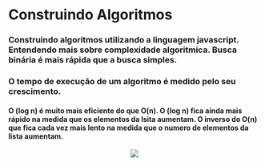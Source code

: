 <h1 style="border-left: 2px red">Construindo Algoritmos</h1>

<h3>Construindo algoritmos utilizando a linguagem javascript. Entendendo mais sobre complexidade algoritmica. 
Busca binária é mais rápida que a busca simples.</h3>
<h3>O tempo de execução de um algoritmo é medido pelo seu crescimento. </h3>
<h4>O (log n) é muito mais eficiente do que O(n). O (log n) fica ainda mais rápido na medida que os elementos da lsita aumentam.
O inverso do O(n) que fica cada vez mais lento na medida que o numero de elementos da lista aumentam.</h4>





<p align="center">
<img loading="lazy" src="http://img.shields.io/static/v1?label=STATUS&message=EM%20DESENVOLVIMENTO&color=GREEN&style=for-the-badge"/>
</p>
